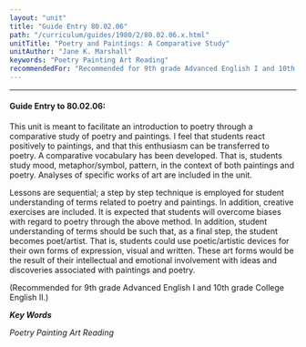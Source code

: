```yaml
---
layout: "unit"
title: "Guide Entry 80.02.06"
path: "/curriculum/guides/1980/2/80.02.06.x.html"
unitTitle: "Poetry and Paintings: A Comparative Study"
unitAuthor: "Jane K. Marshall"
keywords: "Poetry Painting Art Reading"
recommendedFor: "Recommended for 9th grade Advanced English I and 10th grade College English II."
---
```

<body>
<hr/>
<h4>
Guide Entry to 80.02.06:
</h4>
This unit is meant to facilitate an introduction to poetry through a comparative study of poetry and paintings.  I feel that students react positively to paintings, and that this enthusiasm can be transferred to poetry.  A comparative vocabulary has been developed.  That is, students study mood, metaphor/symbol, pattern, in the context of both paintings and poetry.  Analyses of specific works of art are included in the unit.
<p>
Lessons are sequential; a step by step technique is employed for student understanding of terms related to poetry and paintings.  In addition, creative exercises are included.  It is expected that students will overcome biases with regard to poetry through the above method.  In addition, student understanding of terms should be such that, as a final step, the student becomes poet/artist.  That is, students could use poetic/artistic devices for their own forms of expression, visual and written.  These art forms would be the result of their intellectual and emotional involvement with ideas and discoveries associated with paintings and poetry.
</p>
<p>
(Recommended for 9th grade Advanced English I and 10th grade College English II.)
</p>
<p>
<b>
<i>
Key Words
</i>
</b>
<br/>
</p>
<p>
<i>
Poetry Painting Art Reading
</i>
</p>
</body>